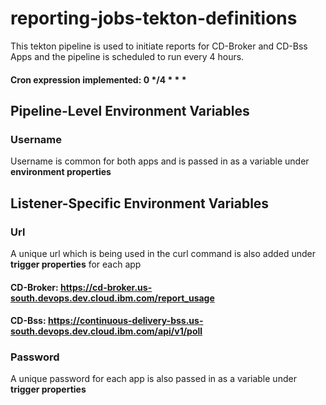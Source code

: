 # reporting-jobs-tekton-definitions

This tekton pipeline is used to initiate reports for CD-Broker and CD-Bss Apps and the pipeline is scheduled to run every 4 hours.

#### Cron expression implemented: 0 */4 * * *

## Pipeline-Level Environment Variables

### Username

Username is common for both apps and is passed in as a variable under **environment properties**

## Listener-Specific Environment Variables 

### Url

A unique url which is being used in the curl command is also added under **trigger properties** for each app

#### CD-Broker: https://cd-broker.us-south.devops.dev.cloud.ibm.com/report_usage

#### CD-Bss: https://continuous-delivery-bss.us-south.devops.dev.cloud.ibm.com/api/v1/poll


### Password

A unique password for each app is also passed in as a variable under **trigger properties**
